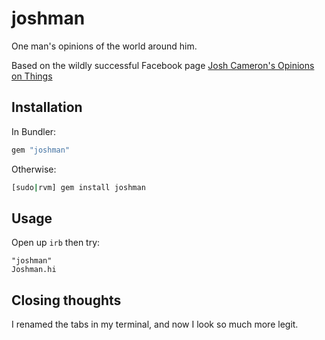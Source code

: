 joshman
====
One man's opinions of the world around him.

Based on the wildly successful Facebook page [Josh Cameron's Opinions on Things](https://www.facebook.com/MrWorldwidesOpinionsOnThings/)


Installation
------------

In Bundler:
```ruby
gem "joshman"
```

Otherwise:
```bash
[sudo|rvm] gem install joshman
```

Usage
------------

Open up ```irb``` then try:
```require
"joshman"
Joshman.hi
```



Closing thoughts
-------------

I renamed the tabs in my terminal, and now I look so much more legit.
